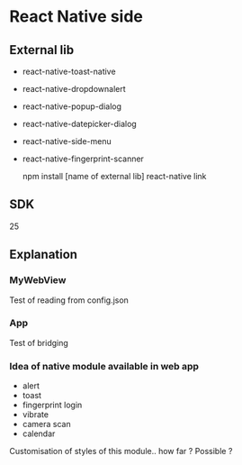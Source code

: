 # React Native side

## External lib

* react-native-toast-native
* react-native-dropdownalert
* react-native-popup-dialog
* react-native-datepicker-dialog
* react-native-side-menu
* react-native-fingerprint-scanner

    npm install [name of external lib]
    react-native link
 
## SDK

25

## Explanation

### MyWebView

Test of reading from config.json

### App 

Test of bridging 

### Idea of native module available in web app

* alert
* toast
* fingerprint login
* vibrate
* camera scan 
* calendar

Customisation of styles of this module.. how far ? Possible ?
